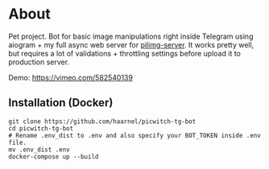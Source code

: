 # About

Pet project. Bot for basic image manipulations right inside Telegram using aiogram + my full async web server for [pilimg-server](https://github.com/haarnel/pilimg-server). It works pretty well, but requires a lot of validations + throttling settings before upload it to production server.

Demo: https://vimeo.com/582540139

## Installation  (Docker)

```shell
git clone https://github.com/haarnel/picwitch-tg-bot
cd picwitch-tg-bot
# Rename .env_dist to .env and also specify your BOT_TOKEN inside .env file.
mv .env_dist .env
docker-compose up --build
```
